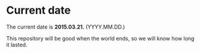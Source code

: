 # Current date

The current date is **2015.03.21.** (YYYY.MM.DD.)

This repository will be good when the world ends, so we will know how long it lasted.